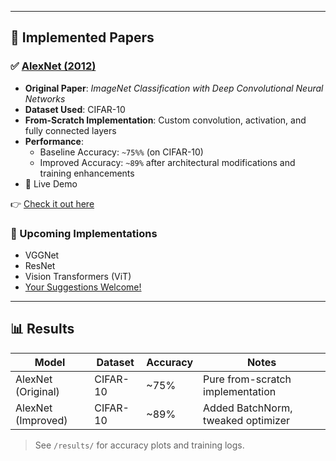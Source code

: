 
---

## 📌 Implemented Papers

### ✅ [AlexNet (2012)](https://papers.nips.cc/paper_files/paper/2012/file/c399862d3b9d6b76c8436e924a68c45b-Paper.pdf)
- **Original Paper**: *ImageNet Classification with Deep Convolutional Neural Networks*
- **Dataset Used**: CIFAR-10
- **From-Scratch Implementation**: Custom convolution, activation, and fully connected layers
- **Performance**:
  - Baseline Accuracy: `~75%%` (on CIFAR-10)
  - Improved Accuracy: `~89%` after architectural modifications and training enhancements
- 🚀 Live Demo

👉 [Check it out here](https://huggingface.co/spaces/Jagjeet2003/Modified_AlexNet)

### 🧪 Upcoming Implementations
- VGGNet
- ResNet
- Vision Transformers (ViT)
- [Your Suggestions Welcome!](#contributing)

---

## 📊 Results

| Model                | Dataset  | Accuracy | Notes                              |
|---------------------|----------|----------|------------------------------------|
| AlexNet (Original)  | CIFAR-10 | ~75%      | Pure from-scratch implementation   |
| AlexNet (Improved)  | CIFAR-10 | ~89%      | Added BatchNorm, tweaked optimizer |

> See `/results/` for accuracy plots and training logs.
